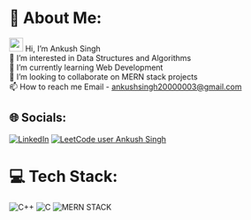 # 💫 About Me:
<img src="https://github-production-user-asset-6210df.s3.amazonaws.com/24524555/238178097-766d336d-b87d-44ba-807c-c51de2bc6b4d.gif" width="25" height="25"/> Hi, I’m Ankush Singh<br>👀 I’m interested in Data Structures and Algorithms<br>🌱 I’m currently learning Web Development<br>💞️ I’m looking to collaborate on MERN stack projects<br>📫 How to reach me Email - ankushsingh20000003@gmail.com

## 🌐 Socials:
[![LinkedIn](https://img.shields.io/badge/LinkedIn-0077B5?style=for-the-badge&logo=linkedin&logoColor=white)](https://www.linkedin.com/in/ankush-singh-/) 
[![LeetCode user Ankush Singh](https://img.shields.io/badge/dynamic/json?style=for-the-badge&labelColor=black&color=%23ffa116&label=Solved&query=solved&url=https%3A%2F%2Fleetcode-badge.vercel.app%2Fapi%2Fusers%2Fankush920&logo=leetcode&logoColor=yellow)](https://leetcode.com/ankush920/)

# 💻 Tech Stack:
![C++](https://img.shields.io/badge/c++-%2300599C.svg?style=for-the-badge&logo=c%2B%2B&logoColor=white) ![C](https://img.shields.io/badge/c-%2300599C.svg?style=for-the-badge&logo=c&logoColor=white) 
![MERN STACK](https://img.shields.io/badge/c-%2300599C.svg?style=for-the-badge&logo=MERN&logoColor=white) 
<!---
ankush788/ankush788 is a ✨ special ✨ repository because its `README.md` (this file) appears on your GitHub profile.
You can click the Preview link to take a look at your changes.
--->
